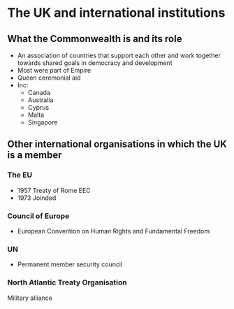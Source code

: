 # The UK and international institutions

## What the Commonwealth is and its role

* An association of countries that support each other and work together towards shared goals in democracy and development
* Most were part of Empire
* Queen ceremonial aid
* Inc:
  * Canada
  * Australia
  * Cyprus
  * Malta
  * Singapore

## Other international organisations in which the UK is a member

### The EU

* 1957 Treaty of Rome EEC
* 1973 Joinded

### Council of Europe

* European Convention on Human Rights and Fundamental Freedom

### UN

* Permanent member security council

### North Atlantic Treaty Organisation

Military alliance
